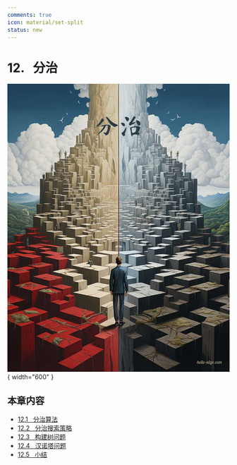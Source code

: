 ```yaml
---
comments: true
icon: material/set-split
status: new
---
```


# 12. &nbsp; 分治

<div class="center-table" markdown>

![分治](../assets/covers/chapter_divide_and_conquer.jpg){ width="600" }

</div>

## 本章内容

- [12.1 &nbsp; 分治算法](https://www.hello-algo.com/chapter_divide_and_conquer/divide_and_conquer/)
- [12.2 &nbsp; 分治搜索策略](https://www.hello-algo.com/chapter_divide_and_conquer/binary_search_recur/)
- [12.3 &nbsp; 构建树问题](https://www.hello-algo.com/chapter_divide_and_conquer/build_binary_tree_problem/)
- [12.4 &nbsp; 汉诺塔问题](https://www.hello-algo.com/chapter_divide_and_conquer/hanota_problem/)
- [12.5 &nbsp; 小结](https://www.hello-algo.com/chapter_divide_and_conquer/summary/)
